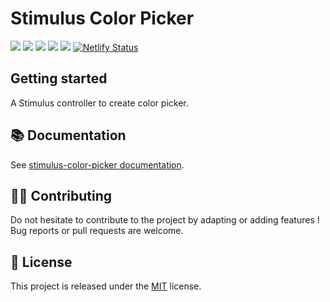 # Stimulus Color Picker

[![](https://img.shields.io/npm/dt/stimulus-color-picker.svg)](https://www.npmjs.com/package/stimulus-color-picker)
[![](https://img.shields.io/npm/v/stimulus-color-picker.svg)](https://www.npmjs.com/package/stimulus-color-picker)
[![](https://github.com/stimulus-components/stimulus-color-picker/workflows/Lint/badge.svg)](https://github.com/stimulus-components/stimulus-color-picker)
[![](https://github.com/stimulus-components/stimulus-color-picker/workflows/Test/badge.svg)](https://github.com/stimulus-components/stimulus-color-picker)
[![](https://img.shields.io/github/license/stimulus-components/stimulus-color-picker.svg)](https://github.com/stimulus-components/stimulus-color-picker)
[![Netlify Status](https://api.netlify.com/api/v1/badges/d62d950e-aae7-464d-8333-1078a16ec481/deploy-status)](https://stimulus-color-picker.netlify.com)

## Getting started

A Stimulus controller to create color picker.

## 📚 Documentation

See [stimulus-color-picker documentation](https://www.stimulus-components.com/docs/stimulus-color-picker/).

## 👷‍♂️ Contributing

Do not hesitate to contribute to the project by adapting or adding features ! Bug reports or pull requests are welcome.

## 📝 License

This project is released under the [MIT](http://opensource.org/licenses/MIT) license.
